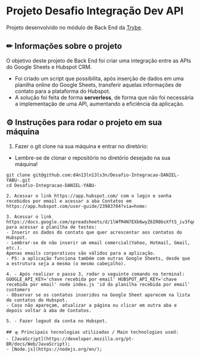 # Projeto Desafio Integração Dev API
Projeto desenvolvido no módulo de Back End da [Trybe](https://www.betrybe.com/). 

## ✏ Informações sobre o projeto
O objetivo deste projeto de Back End foi criar uma integração entre as APIs do Google Sheets e Hubspot CRM.
- Foi criado um script que possibilita, após inserção de dados em uma planilha online do Google Sheets, 
transferir aquelas informações de contato para a plataforma do Hubspot.
- A solução foi feita de forma <strong>serverless</strong>, de forma que não foi necessária a implementação de uma API, 
aumentando a eficiência da aplicação.

## ⚙ Instruções para rodar o projeto em sua máquina

1. Fazer o git clone na sua máquina e entrar no diretório:
 - Lembre-se de clonar o repositório no diretório desejado na sua máquina!
 ```
 git clone git@github.com:d4n13ln13ls3n/Desafio-Integracao-DANIEL-YABU-.git
 cd Desafio-Integracao-DANIEL-YABU-

2. Acessar o link https://app.hubspot.com/ com o login e senha recebidos por email e acessar a aba Contatos em 
https://app.hubspot.com/user-guide/23983704?via=home:

3. Acessar o link https://docs.google.com/spreadsheets/d/1lWfM4N7EXb6wyZ6IR0bsXftS_iv3fqA18Ea0dEcrHDg/edit#gid=0 
para acessar a planilha de testes:
- Inserir os dados do contato que quer acrescentar aos contatos do Hubspot.
- Lembrar-se de não inserir um email comercial(Yahoo, Hotmail, Gmail, etc.). 
Apenas emails corporativos são válidos para a aplicação.
- PS: a aplicação funciona também com outras Google Sheets, desde que a estrutura seja a mesma (o mesmo cabeçalho).

4. - Após realizar o passo 3, rodar o seguinte comando no terminal:
GOOGLE_API_KEY='chave recebida por email' HUBSPOT_API_KEY='chave recebida por email' node index.js 'id da planilha recebida por email' customers
- Observar se os contatos inseridos na Google Sheet aparecem na lista de contatos do Hubspot.
- Caso não apareçam, atualizar a página ou clicar em outra aba e depois voltar à aba de Contatos.

5. - Fazer logout da conta no Hubspot.
 
## 🛸 Principais tecnologias utilizadas / Main technologies used: 
- [JavaScript](https://developer.mozilla.org/pt-BR/docs/Web/JavaScript);
- [Node.js](https://nodejs.org/en/);
